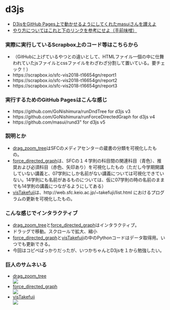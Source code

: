 # d3js
<ul>
  <li><a href="https://github.com/masui/rund3" target="_blank">D3jsをGitHub Pages上で動かせるようにしてくれたmasuiさんを讃えよ</a></li>
  <li><a href="https://scrapbox.io/sfc-vis2018-t16654gn/report1" target="_blank">やり方についてはこれと下のリンクを参考にせよ（手前味噌）</a></li>
</ul>

<h3>実際に実行しているScrapbox上のコード等はこちらから</h3>
<ul>
  <li>（GitHubに上げているやつとの違いとして、HTMLファイル一個の中に仕舞われていたjsファイルとcssファイルをわざわざ分割して置いている。要チェック！）</li>
  <li>https://scrapbox.io/sfc-vis2018-t16654gn/report1</li>
  <li>https://scrapbox.io/sfc-vis2018-t16654gn/report2</li>
  <li>https://scrapbox.io/sfc-vis2018-t16654gn/report3</li>
</ul>

<h3>実行するためのGitHub Pagesはこんな感じ</h3>
<ul>
  <li>https://github.com/GoNishimura/runDndTree for d3js v3</li>
  <li>https://github.com/GoNishimura/runForceDirectedGraph for d3js v4</li>
  <li>https://github.com/masui/rund3" for d3js v5</li>
</ul>


<h3>説明とか</h3>
<ul>
  <li><a href="https://gonishimura.github.io/runDndTree/?p=sfc-vis2018-t16654gn/report1&c=dndTree.js&s=dndTree.css" target="_blank">drag_zoom_tree</a>はSFCのメディアセンターの蔵書の分類を可視化したもの。</li>
  <li><a href="https://gonishimura.github.io/runForceDirectedGraph/?p=sfc-vis2018-t16654gn/report2&c=fdg.js&s=fdg.css" target="_blank">force_directed_graph</a>は、SFCの１４学則の科目間の関連科目（青色）、推奨および必須科目（赤色、矢印あり）を可視化したもの（ただし今学期開講していない講義と、07学則にしか名前がない講義については可視化できていない。14学則にも名前があるものについては、仮に07学則の時の名前のままでも14学則の講義につながるようにしてある）</li>
  <li><a href="https://gonishimura.github.io/runDndTree/?p=sfc-vis2018-t16654gn/report3&c=take.js&s=take.css" target="_blank">visTakefuji</a>は、http://web.sfc.keio.ac.jp/~takefuji/list.html におけるプログラムの更新を可視化したもの。</li>
</ul>


<h3>こんな感じでインタラクティブ</h3>
<ul>
  <li><a href="https://gonishimura.github.io/runDndTree/?p=sfc-vis2018-t16654gn/report1&c=dndTree.js&s=dndTree.css" target="_blank">drag_zoom_tree</a>と<a href="https://gonishimura.github.io/runForceDirectedGraph/?p=sfc-vis2018-t16654gn/report2&c=fdg.js&s=fdg.css" target="_blank">force_directed_graph</a>はインタラクティブ。</li>
  <li>ドラッグで移動。スクロールで拡大、縮小</li>
  <li><a href="https://gonishimura.github.io/runForceDirectedGraph/?p=sfc-vis2018-t16654gn/report2&c=fdg.js&s=fdg.css" target="_blank">force_directed_graph</a>と<a href="https://gonishimura.github.io/runDndTree/?p=sfc-vis2018-t16654gn/report3&c=take.js&s=take.css" target="_blank">visTakefuji</a>の中のPythonコードはデータ取得用。いつでも更新できる。</li>
  <li>今回はコピペばっかりだったが、いつかちゃんとD3jsを１から勉強したい。</li>
</ul>


<h3>巨人のサムネいる</h3>
<ul>
  <li><a href="https://gonishimura.github.io/runDndTree/?p=sfc-vis2018-t16654gn/report1&c=dndTree.js&s=dndTree.css" target="_blank">drag_zoom_tree</a></li>
  <img src="https://github.com/GoNishimura/images/blob/master/books.png">

  <li><a href="https://gonishimura.github.io/runForceDirectedGraph/?p=sfc-vis2018-t16654gn/report2&c=fdg.js&s=fdg.css" target="_blank">force_directed_graph</a></li>
  <img src="https://github.com/GoNishimura/images/blob/master/courses.png">

  <li><a href="https://gonishimura.github.io/runDndTree/?p=sfc-vis2018-t16654gn/report3&c=take.js&s=take.css" target="_blank">visTakefuji</a></li>
  <img src="https://github.com/GoNishimura/images/blob/master/take.png">
</ul>
